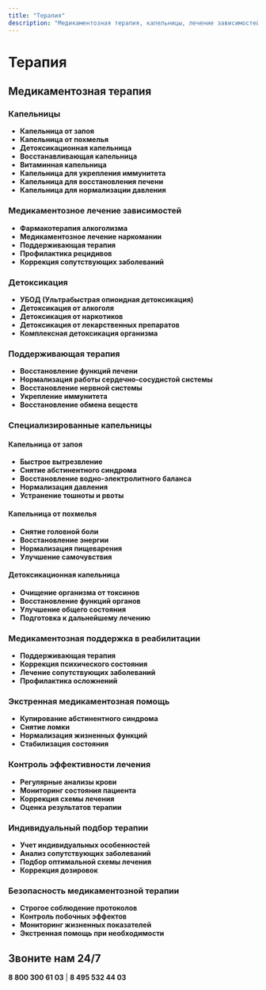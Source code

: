 ```yaml
---
title: "Терапия"
description: "Медикаментозная терапия, капельницы, лечение зависимостей. Профессиональная медицинская помощь."
---
```


# Терапия

## Медикаментозная терапия

### Капельницы
- **Капельница от запоя**
- **Капельница от похмелья**
- **Детоксикационная капельница**
- **Восстанавливающая капельница**
- **Витаминная капельница**
- **Капельница для укрепления иммунитета**
- **Капельница для восстановления печени**
- **Капельница для нормализации давления**

### Медикаментозное лечение зависимостей
- **Фармакотерапия алкоголизма**
- **Медикаментозное лечение наркомании**
- **Поддерживающая терапия**
- **Профилактика рецидивов**
- **Коррекция сопутствующих заболеваний**

### Детоксикация
- **УБОД (Ультрабыстрая опиоидная детоксикация)**
- **Детоксикация от алкоголя**
- **Детоксикация от наркотиков**
- **Детоксикация от лекарственных препаратов**
- **Комплексная детоксикация организма**

### Поддерживающая терапия
- **Восстановление функций печени**
- **Нормализация работы сердечно-сосудистой системы**
- **Восстановление нервной системы**
- **Укрепление иммунитета**
- **Восстановление обмена веществ**

### Специализированные капельницы

#### Капельница от запоя
- **Быстрое вытрезвление**
- **Снятие абстинентного синдрома**
- **Восстановление водно-электролитного баланса**
- **Нормализация давления**
- **Устранение тошноты и рвоты**

#### Капельница от похмелья
- **Снятие головной боли**
- **Восстановление энергии**
- **Нормализация пищеварения**
- **Улучшение самочувствия**

#### Детоксикационная капельница
- **Очищение организма от токсинов**
- **Восстановление функций органов**
- **Улучшение общего состояния**
- **Подготовка к дальнейшему лечению**

### Медикаментозная поддержка в реабилитации
- **Поддерживающая терапия**
- **Коррекция психического состояния**
- **Лечение сопутствующих заболеваний**
- **Профилактика осложнений**

### Экстренная медикаментозная помощь
- **Купирование абстинентного синдрома**
- **Снятие ломки**
- **Нормализация жизненных функций**
- **Стабилизация состояния**

### Контроль эффективности лечения
- **Регулярные анализы крови**
- **Мониторинг состояния пациента**
- **Коррекция схемы лечения**
- **Оценка результатов терапии**

### Индивидуальный подбор терапии
- **Учет индивидуальных особенностей**
- **Анализ сопутствующих заболеваний**
- **Подбор оптимальной схемы лечения**
- **Коррекция дозировок**

### Безопасность медикаментозной терапии
- **Строгое соблюдение протоколов**
- **Контроль побочных эффектов**
- **Мониторинг жизненных показателей**
- **Экстренная помощь при необходимости**

## Звоните нам 24/7
**8 800 300 61 03** | **8 495 532 44 03**
